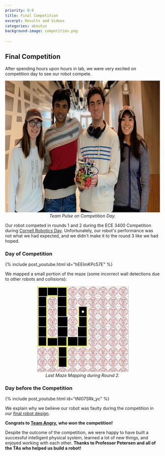 ```yaml
---
priority: 0.6
title: Final Competition
excerpt: Results and Videos
categories: aboutus
background-image: competition.png

---
```


## Final Competition
After spending hours upon hours in lab, we were very excited on competition day to see our robot compete. 
<p align="center">
  <img src="/images/team.jpg" width="700px" height="429px"/><br/>
  <i>Team Pulse on Competition Day.</i>
</p>

Our robot competed in rounds 1 and 2 during the ECE 3400 Competition during [Cornell Robotics Day](https://www.ece.cornell.edu/events/robotics-day). Unfortunately, our robot's performance was not what we had expected, and we didn't make it to the round 3 like we had hoped.

### Day of Competition
{% include post_youtube.html id="hEEImKPc57E" %}

We mapped a small portion of the maze (some incorrect wall detections due to other robots and collisions):
<p align="center">
  <img src="/images/mazemap.png" width="300px" height="280px"/><br/>
  <i>Last Maze Mapping during Round 2.</i>
</p>

### Day before the Competition
{% include post_youtube.html id="tNI07SRk_yc" %}

We explain why we believe our robot was faulty during the competition in our [final robot design](https://pulse-3400.github.io/aboutus/finaldesign.html).

**Congrats to [Team Angry](https://ece3400team28.github.io/website/), who won the competition!**

Despite the outcome of the competition, we were happy to have built a successful intelligent physical system, learned a lot of new things, and enjoyed working with each other. **Thanks to Professor Petersen and all of the TAs who helped us build a robot!**

